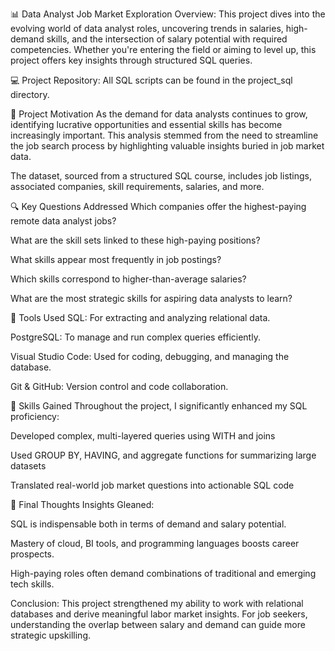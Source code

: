 📊 Data Analyst Job Market Exploration
Overview:
This project dives into the evolving world of data analyst roles, uncovering trends in salaries, high-demand skills, and the intersection of salary potential with required competencies. Whether you're entering the field or aiming to level up, this project offers key insights through structured SQL queries.

💻 Project Repository:
All SQL scripts can be found in the project_sql directory.

🧠 Project Motivation
As the demand for data analysts continues to grow, identifying lucrative opportunities and essential skills has become increasingly important. This analysis stemmed from the need to streamline the job search process by highlighting valuable insights buried in job market data.

The dataset, sourced from a structured SQL course, includes job listings, associated companies, skill requirements, salaries, and more.

🔍 Key Questions Addressed
Which companies offer the highest-paying remote data analyst jobs?

What are the skill sets linked to these high-paying positions?

What skills appear most frequently in job postings?

Which skills correspond to higher-than-average salaries?

What are the most strategic skills for aspiring data analysts to learn?

🧰 Tools Used
SQL: For extracting and analyzing relational data.

PostgreSQL: To manage and run complex queries efficiently.

Visual Studio Code: Used for coding, debugging, and managing the database.

Git & GitHub: Version control and code collaboration.



🚀 Skills Gained
Throughout the project, I significantly enhanced my SQL proficiency:

Developed complex, multi-layered queries using WITH and joins

Used GROUP BY, HAVING, and aggregate functions for summarizing large datasets

Translated real-world job market questions into actionable SQL code

🧭 Final Thoughts
Insights Gleaned:

SQL is indispensable both in terms of demand and salary potential.

Mastery of cloud, BI tools, and programming languages boosts career prospects.

High-paying roles often demand combinations of traditional and emerging tech skills.

Conclusion:
This project strengthened my ability to work with relational databases and derive meaningful labor market insights. For job seekers, understanding the overlap between salary and demand can guide more strategic upskilling.
